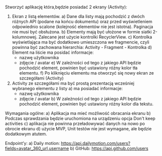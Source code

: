 Stworzyć aplikację która,będzie posiadać 2 ekrany (Activity):

1. Ekran z listą elementów.
 a) Dane dla listy mają pochodzić z dwóch różnych API (podane na końcu dokumentu) oraz przed wyświetleniem odpowiednio scalone (kolejność elementów nie jest istotna). Paginacja nie musi być obsłużona.
 b) Elementy mają być ułożone w formie siatki 2-kolumnowej. Zalecane jest użycie kontrolki RecyclerView.
 c) Kontrolka wyświetlająca ma być dodatkowo umieszczona we fragmencie, czyli powinna być zachowana hierarchia: Activity - Fragment - Kontrolka
 d) Element na liście ma posidać informacje:
    - nazwę użytkownika
    - zdjęcie / avatar
 e) W zależności od tego z jakiego API będzie pochodzić element, powinien być ustawiony różny kolor tła elementu.
 f) Po kliknięciu elementu ma otworzyć się nowy ekran ze szczegółami (Activity)
2. Activity ze szczegółami ma być prostą prezentacją wcześniej wybranego elementu z listy
 a) ma posiadać informacje:
    - nazwę użytkownika
    - zdjęcie / avatar
 b) W zależności od tego z jakiego API będzie pochodzić element, powinien być ustawiony różny kolor dla tekstu.

Wymagania ogólne:
 a) Aplikacja ma mieć możliwość obracania ekranu
 b) Podczas sprawdzania będzie uruchomiona na urządzeniu opcja Don't keep activities
 c) aplikacja nie powinna przeładowywać danych na nowo po obrocie ekranu
 d) użycie MVP, Unit testów nie jest wymagane, ale będzie dodatkowym atutem.

Endpoint’y:
 a) Daily motion: https://api.dailymotion.com/users?fields=avatar_360_url,username
 b) GitHub: https://api.github.com/users
